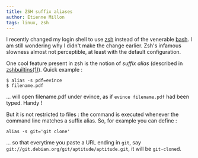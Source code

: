 ```yaml
---
title: ZSH suffix aliases
author: Etienne Millon
tags: linux, zsh
---
```


I recently changed my login shell to use [zsh] instead of the venerable [bash].
I am still wondering why I didn't make the change earlier. Zsh's infamous
slowness almost not perceptible, at least with the default configuration.

One cool feature present in zsh is the notion of *suffix alias* (described in
[zshbuiltins(1)]). Quick example :

    $ alias -s pdf=evince
    $ filename.pdf

… will open filename.pdf under evince, as if `evince filename.pdf` had been
typed. Handy !

But it is not restricted to files : the command is executed whenever the command
line matches a suffix alias. So, for example you can define :

    alias -s git='git clone'

… so that everytime you paste a URL ending in `git`, say
`git://git.debian.org/git/aptitude/aptitude.git`, it will be `git-clone`d.

[zsh]:            http://www.zsh.org/
[bash]:           http://www.gnu.org/software/bash/
[zshbuiltins(1)]: http://linux.die.net/man/1/zshbuiltins
